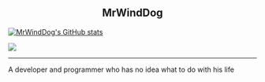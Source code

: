 <h2 align="center">MrWindDog</h2>

[![MrWindDog's GitHub stats](https://github-readme-stats.vercel.app/api?username=MrWindDog&theme=midnight-purple)](https://github.com/MrWindDog/github-readme-stats)

<img src="https://count.getloli.com/@MrWindDog?name=MrWindDog&theme=booru-helltaker&darkmode=auto"/>

<hr>

A developer and programmer who has no idea what to do with his life
